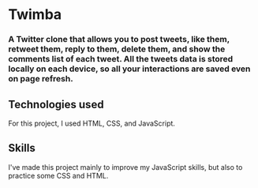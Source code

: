 # Twimba
### A Twitter clone that allows you to post tweets, like them, retweet them, reply to them, delete them, and show the comments list of each tweet. All the tweets data is stored locally on each device, so all your interactions are saved even on page refresh.

## Technologies used
For this project, I used HTML, CSS, and JavaScript.

## Skills
I've made this project mainly to improve my JavaScript skills,
but also to practice some CSS and HTML.